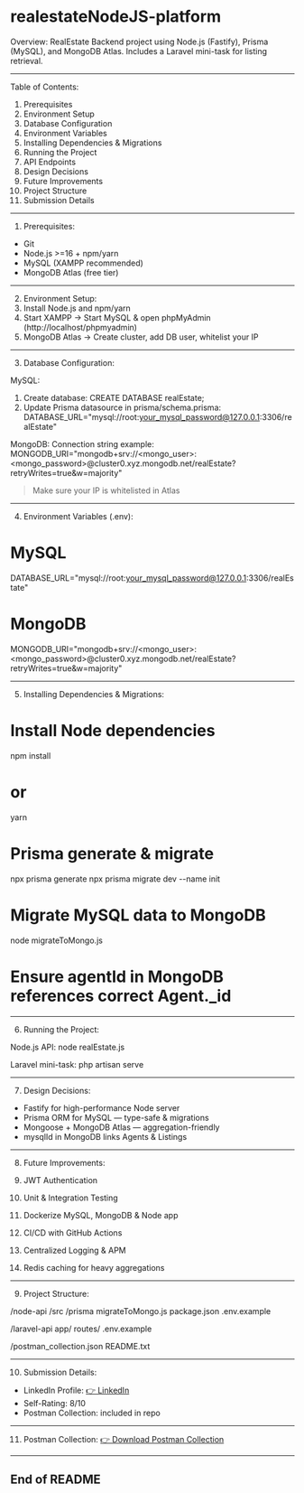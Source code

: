 # realestateNodeJS-platform

Overview:
RealEstate Backend project using Node.js (Fastify), Prisma (MySQL), and MongoDB Atlas.
Includes a Laravel mini-task for listing retrieval.

------------------------------------------------------------
Table of Contents:
1. Prerequisites
2. Environment Setup
3. Database Configuration
4. Environment Variables
5. Installing Dependencies & Migrations
6. Running the Project
7. API Endpoints
8. Design Decisions
9. Future Improvements
10. Project Structure
11. Submission Details
------------------------------------------------------------

1. Prerequisites:
- Git
- Node.js >=16 + npm/yarn
- MySQL (XAMPP recommended)
- MongoDB Atlas (free tier)

------------------------------------------------------------
2. Environment Setup:
1. Install Node.js and npm/yarn
2. Start XAMPP → Start MySQL & open phpMyAdmin (http://localhost/phpmyadmin)
3. MongoDB Atlas → Create cluster, add DB user, whitelist your IP

------------------------------------------------------------
3. Database Configuration:

MySQL:
1. Create database:
   CREATE DATABASE realEstate;
2. Update Prisma datasource in prisma/schema.prisma:
   DATABASE_URL="mysql://root:your_mysql_password@127.0.0.1:3306/realEstate"

MongoDB:
Connection string example:
   MONGODB_URI="mongodb+srv://<mongo_user>:<mongo_password>@cluster0.xyz.mongodb.net/realEstate?retryWrites=true&w=majority"
> Make sure your IP is whitelisted in Atlas

------------------------------------------------------------
4. Environment Variables (.env):

# MySQL
DATABASE_URL="mysql://root:your_mysql_password@127.0.0.1:3306/realEstate"

# MongoDB
MONGODB_URI="mongodb+srv://<mongo_user>:<mongo_password>@cluster0.xyz.mongodb.net/realEstate?retryWrites=true&w=majority"

------------------------------------------------------------
5. Installing Dependencies & Migrations:

# Install Node dependencies
npm install
# or
yarn

# Prisma generate & migrate
npx prisma generate
npx prisma migrate dev --name init

# Migrate MySQL data to MongoDB
node migrateToMongo.js
# Ensure agentId in MongoDB references correct Agent._id

------------------------------------------------------------
6. Running the Project:

Node.js API:
node realEstate.js

Laravel mini-task:
php artisan serve

------------------------------------------------------------
7. Design Decisions:

- Fastify for high-performance Node server
- Prisma ORM for MySQL — type-safe & migrations
- Mongoose + MongoDB Atlas — aggregation-friendly
- mysqlId in MongoDB links Agents & Listings

------------------------------------------------------------
8. Future Improvements:

1. JWT Authentication
2. Unit & Integration Testing
3. Dockerize MySQL, MongoDB & Node app
4. CI/CD with GitHub Actions
5. Centralized Logging & APM
6. Redis caching for heavy aggregations

------------------------------------------------------------
9. Project Structure:

/node-api
  /src
  /prisma
  migrateToMongo.js
  package.json
  .env.example

/laravel-api
  app/
  routes/
  .env.example

/postman_collection.json
README.txt

------------------------------------------------------------
10. Submission Details:

- LinkedIn Profile: [👉 LinkedIn](https://www.linkedin.com/in/dania-taiba-04135a249)
- Self-Rating: 8/10
- Postman Collection: included in repo
  
------------------------------------------------------------
11. Postman Collection: [👉 Download Postman Collection](https://github.com/dania99-b/realestateNodeJS-platform/blob/main/Real_state.postman_collection.json)


------------------------------------------------------------
End of README
------------------------------------------------------------
